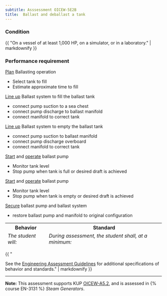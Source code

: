 ```yaml
---
subtitle: Asssessment OICEW-5E2B
title:  Ballast and deballast a tank
---
```




### Condition

{{ "On a vessel of at least 1,000 HP, on a simulator, or in a laboratory." | markdownify }}

### Performance requirement 

<table width='100%' class='Guidelines'>
 <thead>
 <tr>
     <th class='thirty'>Behavior</th>
     <th class='seventy'>Standard</th>
 </tr>
 <tr>
     <td><em>The student will:</em></td>
     <td><em>During assessment, the student shall, at a minimum:</em></td>
 </tr>
 </thead>
 <tbody>


<!--rowstart-->

[Plan](guidelines#plan) Ballasting operation

<!--cellbreak-->

* Select tank to fill
* Estimate approximate time to fill

<!--rowend-->


<!--rowstart-->

[Line up](guidelines#lineup) Ballast system to fill the ballast tank

<!--cellbreak-->

* connect pump suction to a sea chest
* connect pump discharge to ballast manifold
* connect manifold to correct tank

<!--rowend-->


<!--rowstart-->

[Line up](guidelines#lineup) Ballast system to empty the ballast tank

<!--cellbreak-->

* connect pump suction to ballast manifold
* connect pump discharge overboard
* connect manifold to correct tank

<!--rowend-->


<!--rowstart-->

[Start](guidelines#start) and [operate](guidelines#operate) ballast pump

<!--cellbreak-->

* Monitor tank level
* Stop pump when tank is full or desired draft is achieved

<!--rowend-->


<!--rowstart-->

[Start](guidelines#start) and [operate](guidelines#operate) ballast pump

<!--cellbreak-->

* Monitor tank level
* Stop pump when tank is empty or desired draft is achieved

<!--rowend-->


<!--rowstart-->

[Secure](guidelines#secure) ballast pump and ballast system

<!--cellbreak-->

* restore ballast pump and manifold to original configuration

<!--rowend-->


 </tbody>
 </table>

{{ "

See the [Engineering Assessment Guidelines](guidelines) for additional specifications of behavior and standards." | markdownify }}


*****

**Note:** This assessment supports KUP [OICEW-A5.2]({{site.baseurl}}/tables/31.html#OICEW-A5.2), and is assessed in  {% course  EN-3131 %}  *Steam Generators*. 

